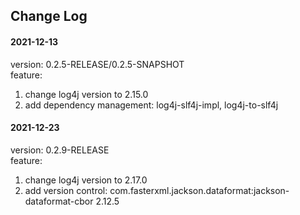 ## Change Log

#### 2021-12-13
version: 0.2.5-RELEASE/0.2.5-SNAPSHOT  
feature:
1. change log4j version to 2.15.0
2. add dependency management: log4j-slf4j-impl, log4j-to-slf4j
#### 2021-12-23
version: 0.2.9-RELEASE  
feature:
1. change log4j version to 2.17.0
2. add version control: com.fasterxml.jackson.dataformat:jackson-dataformat-cbor 2.12.5